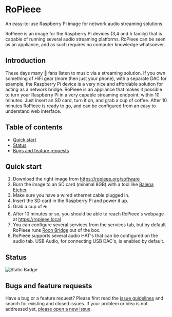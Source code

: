 # RoPieee
An easy-to-use Raspberry Pi image for network audio streaming solutions.

RoPieee is an image for the Raspberry Pi devices (3,4 and 5 family) that is capable of running several audio streaming platforms. RoPieee can be seen as an appliance, and as such requires no computer knowledge whatsoever.

## Introduction

These days many :musical_note: fans listen to music via a streaming solution. If you own something of HiFi gear (more then just your phone), with a separate DAC for example, the Raspberry Pi device is a very nice and affordable solution for acting as a network bridge.
RoPieee is an appliance that makes it possible to turn your Raspberry Pi in a very capable streaming endpoint, within 10 minutes. Just insert an SD card, turn it on, and grab a cup of coffee. After 10 minutes RoPieee is ready to go, and can be configured from an easy to understand web interface. 

## Table of contents

- [Quick start](#quick-start)
- [Status](#status)
- [Bugs and feature requests](#bugs-and-feature-requests)

## Quick start

1. Download the right image from https://ropieee.org/software
2. Burn the image to an SD card (minimal 8GB) with a tool like [Balena Etcher](https://etcher.balena.io/)
3. Make sure you have a wired ethernet cable plugged in.
4. Insert the SD card in the Raspberry Pi and power it up. 
5. Grab a cup of :coffee:
6. After 10 minutes or so, you should be able to reach RoPieee's webpage at https://ropieee.local
7. You can configure several services from the services tab, but by default RoPieee runs [Roon Bridge](http://roonlabs.com) out of the box.
8. RoPieee supports several audio HAT's that can be configured on the audio tab. USB Audio, for connecting USB DAC's, is enabled by default.

## Status

![Static Badge](https://img.shields.io/badge/version-2025.06.1-blue)

## Bugs and feature requests

Have a bug or a feature request? Please first read the [issue guidelines](https://github.com/RoPieee/RoPieee/blob/main/CONTRIBUTING.md#using-the-issue-tracker) and search for existing and closed issues. If your problem or idea is not addressed yet, [please open a new issue](https://github.com/RoPieee/RoPieee/issues/new/choose).






